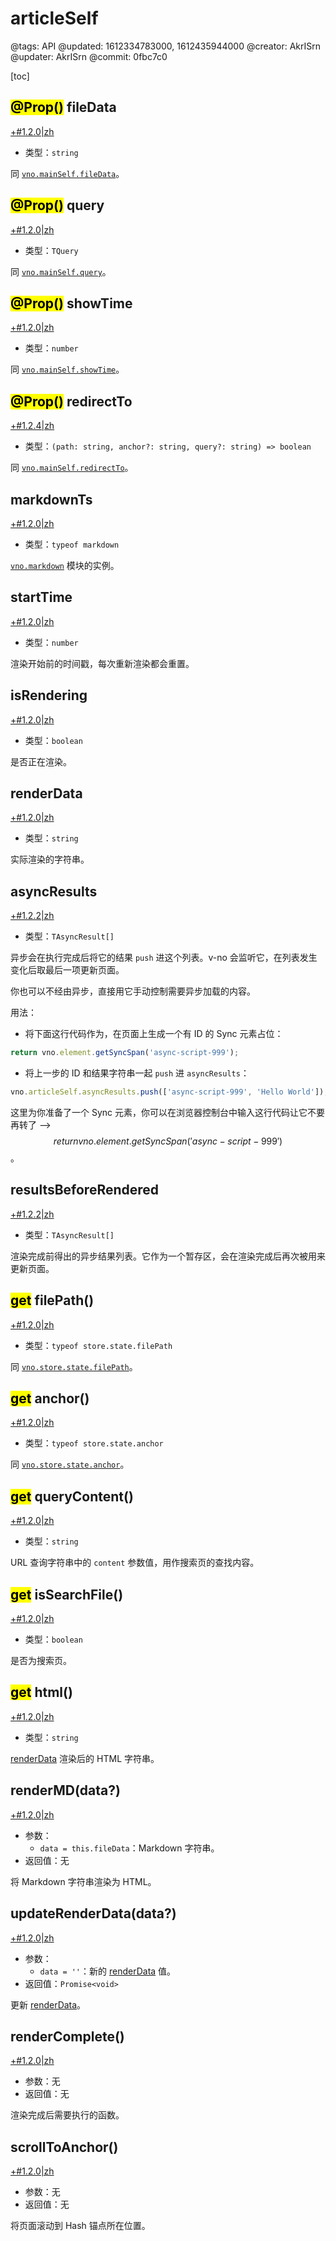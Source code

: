 # articleSelf

@tags: API
@updated: 1612334783000, 1612435944000
@creator: AkrISrn
@updater: AkrISrn
@commit: 0fbc7c0

[toc]

## <mark>@Prop()</mark> fileData

[+#1.2.0|zh](/snippets/latest-version.md)

- 类型：`string`

同 [`vno.mainSelf.fileData`](/zh/api/mainSelf.md "#h2-2")。

## <mark>@Prop()</mark> query

[+#1.2.0|zh](/snippets/latest-version.md)

- 类型：`TQuery`

同 [`vno.mainSelf.query`](/zh/api/mainSelf.md "#h2-28")。

## <mark>@Prop()</mark> showTime

[+#1.2.0|zh](/snippets/latest-version.md)

- 类型：`number`

同 [`vno.mainSelf.showTime`](/zh/api/mainSelf.md "#h2-16")。

## <mark>@Prop()</mark> redirectTo

[+#1.2.4|zh](/snippets/latest-version.md)

- 类型：`(path: string, anchor?: string, query?: string) => boolean`

同 [`vno.mainSelf.redirectTo`](/zh/api/mainSelf.md "#h2-40")。

## markdownTs

[+#1.2.0|zh](/snippets/latest-version.md)

- 类型：`typeof markdown`

[`vno.markdown`](/zh/api/markdown.md "#") 模块的实例。

## startTime

[+#1.2.0|zh](/snippets/latest-version.md)

- 类型：`number`

渲染开始前的时间戳，每次重新渲染都会重置。

## isRendering

[+#1.2.0|zh](/snippets/latest-version.md)

- 类型：`boolean`

是否正在渲染。

## renderData

[+#1.2.0|zh](/snippets/latest-version.md)

- 类型：`string`

实际渲染的字符串。

## asyncResults

[+#1.2.2|zh](/snippets/latest-version.md)

- 类型：`TAsyncResult[]`

异步[](/zh/docs/inline-script.md "#")会在执行完成后将它的结果 `push` 进这个列表。v-no 会监听它，在列表发生变化后取最后一项更新页面。

你也可以不经由异步[](/zh/docs/inline-script.md "#")，直接用它手动控制需要异步加载的内容。

用法：

- 将下面这行代码作为[](/zh/docs/inline-script.md "#")，在页面上生成一个有 ID 的 Sync 元素占位：

```js
return vno.element.getSyncSpan('async-script-999');
```

- 将上一步的 ID 和结果字符串一起 `push` 进 `asyncResults`：

```js
vno.articleSelf.asyncResults.push(['async-script-999', 'Hello World']);
```

这里为你准备了一个 Sync 元素，你可以在浏览器控制台中输入这行代码让它不要再转了 --> $$ return vno.element.getSyncSpan('async-script-999') $$。

## resultsBeforeRendered

[+#1.2.2|zh](/snippets/latest-version.md)

- 类型：`TAsyncResult[]`

渲染完成前得出的异步结果列表。它作为一个暂存区，会在渲染完成后再次被用来更新页面。

## <mark>get</mark> filePath()

[+#1.2.0|zh](/snippets/latest-version.md)

- 类型：`typeof store.state.filePath`

同 [`vno.store.state.filePath`](/zh/api/store.md "#h2-1")。

## <mark>get</mark> anchor()

[+#1.2.0|zh](/snippets/latest-version.md)

- 类型：`typeof store.state.anchor`

同 [`vno.store.state.anchor`](/zh/api/store.md "#h2-1")。

## <mark>get</mark> queryContent()

[+#1.2.0|zh](/snippets/latest-version.md)

- 类型：`string`

URL 查询字符串中的 `content` 参数值，用作搜索页的查找内容。

## <mark>get</mark> isSearchFile()

[+#1.2.0|zh](/snippets/latest-version.md)

- 类型：`boolean`

是否为搜索页。

## <mark>get</mark> html()

[+#1.2.0|zh](/snippets/latest-version.md)

- 类型：`string`

[renderData](/zh/api/articleSelf.md "#h2-8") 渲染后的 HTML 字符串。

## renderMD(data?)

[+#1.2.0|zh](/snippets/latest-version.md)

- 参数：
    - `data = this.fileData`：Markdown 字符串。
- 返回值：无

将 Markdown 字符串渲染为 HTML。

## updateRenderData(data?)

[+#1.2.0|zh](/snippets/latest-version.md)

- 参数：
    - `data = ''`：新的 [renderData](/zh/api/articleSelf.md "#h2-8") 值。
- 返回值：`Promise<void>`

更新 [renderData](/zh/api/articleSelf.md "#h2-8")。

## renderComplete()

[+#1.2.0|zh](/snippets/latest-version.md)

- 参数：无
- 返回值：无

渲染完成后需要执行的函数。

## scrollToAnchor()

[+#1.2.0|zh](/snippets/latest-version.md)

- 参数：无
- 返回值：无

将页面滚动到 Hash 锚点所在位置。
